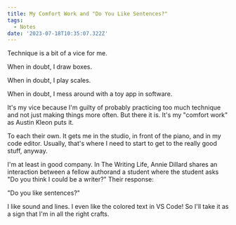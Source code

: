 ```yaml
---
title: My Comfort Work and "Do You Like Sentences?"
tags:
  - Notes
date: '2023-07-18T10:35:07.322Z'
---
```


Technique is a bit of a vice for me.

When in doubt, I draw boxes.

When in doubt, I play scales.

When in doubt, I mess around with a toy app in software.

It's my vice because I'm guilty of probably practicing too much technique and not just making things more often. But there it is. It's my "comfort work" as Austin Kleon puts it.

To each their own. It gets me in the studio, in front of the piano, and in my code editor. Usually, that's where I need to start to get to the really good stuff, anyway.

I'm at least in good company. In The Writing Life, Annie Dillard shares an interaction between a fellow authorand a student where the student asks "Do you think I could be a writer?" Their response:

"Do you like sentences?"

I like sound and lines. I even like the colored text in VS Code! So I'll take it as a sign that I'm in all the right crafts.
